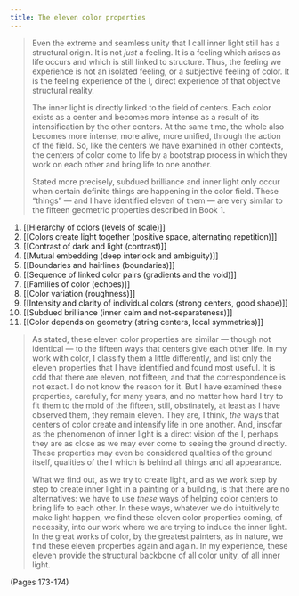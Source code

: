 ```yaml
---
title: The eleven color properties
---
```


> Even the extreme and seamless unity that I call inner light still has a structural origin. It is not *just* a feeling. It is a feeling which arises as life occurs and which is still linked to structure. Thus, the feeling we experience is not an isolated feeling, or a subjective feeling of color. It is the feeling experience of the I, direct experience of that objective structural reality.
> 
> The inner light is directly linked to the field of centers. Each color exists as a center and becomes more intense as a result of its intensification by the other centers. At the same time, the whole also becomes more intense, more alive, more unified, through the action of the field. So, like the centers we have examined in other contexts, the centers of color come to life by a bootstrap process in which they work on each other and bring life to one another.
> 
> Stated more precisely, subdued brilliance and inner light only occur when certain definite things are happening in the color field. These “things” — and I have identified eleven of them — are very similar to the fifteen geometric properties described in Book 1.

1. [[Hierarchy of colors (levels of scale)]]
2. [[Colors create light together (positive space, alternating repetition)]]
3. [[Contrast of dark and light (contrast)]]
4. [[Mutual embedding (deep interlock and ambiguity)]]
6. [[Boundaries and hairlines (boundaries)]]
5. [[Sequence of linked color pairs (gradients and the void)]]
7. [[Families of color (echoes)]]
8. [[Color variation (roughness)]]
9. [[Intensity and clarity of individual colors (strong centers, good shape)]]
10. [[Subdued brilliance (inner calm and not-separateness)]]
11. [[Color depends on geometry (string centers, local symmetries)]]

> As stated, these eleven color properties are similar — though not identical — to the fifteen ways that centers give each other life. In my work with color, I classify them a little differently, and list only the eleven properties that I have identified and found most useful. It is odd that there are eleven, not fifteen, and that the correspondence is not exact. I do not know the reason for it. But I have examined these properties, carefully, for many years, and no matter how hard I try to fit them to the mold of the fifteen, still, obstinately, at least as I have observed them, they remain eleven. They are, I think, *the* ways that centers of color create and intensify life in one another. And, insofar as the phenomenon of inner light is a direct vision of the I, perhaps they are as close as we may ever come to seeing the ground directly. These properties may even be considered qualities of the ground itself, qualities of the I which is behind all things and all appearance.
> 
> What we find out, as we try to create light, and as we work step by step to create inner light in a painting or a building, is that there are no alternatives: we have to use *these* ways of helping color centers to bring life to each other. In these ways, whatever we do intuitively to make light happen, we find these eleven color properties coming, of necessity, into our work where we are trying to induce the inner light. In the great works of color, by the greatest painters, as in nature, we find these eleven properties again and again. In my experience, these eleven provide the structural backbone of all color unity, of all inner light.

(Pages 173-174)